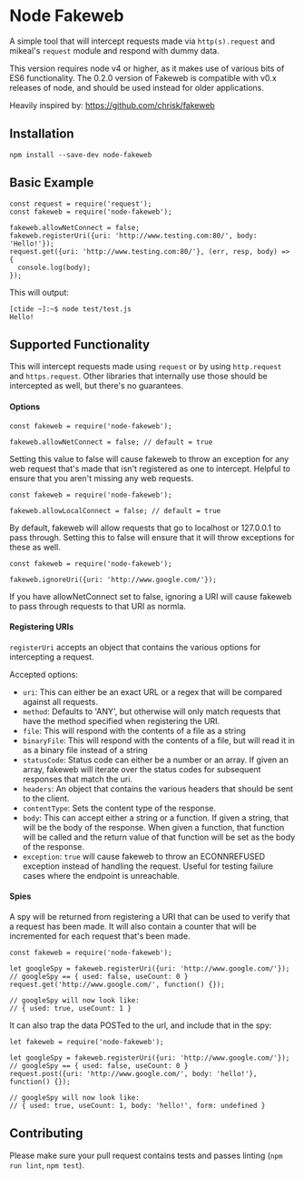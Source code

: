 # Node Fakeweb

A simple tool that will intercept requests made via `http(s).request` and
mikeal's `request` module and respond with dummy data.

This version requires node v4 or higher, as it makes use of various bits
of ES6 functionality. The 0.2.0 version of Fakeweb is compatible with
v0.x releases of node, and should be used instead for older
applications.

Heavily inspired by: https://github.com/chrisk/fakeweb

## Installation

```
npm install --save-dev node-fakeweb
```

## Basic Example

```
const request = require('request');
const fakeweb = require('node-fakeweb');

fakeweb.allowNetConnect = false;
fakeweb.registerUri({uri: 'http://www.testing.com:80/', body: 'Hello!'});
request.get({uri: 'http://www.testing.com:80/'}, (err, resp, body) => {
  console.log(body);
});
```

This will output:

```
[ctide ~]:~$ node test/test.js
Hello!
```

## Supported Functionality

This will intercept requests made using `request` or by using
`http.request` and `https.request`. Other libraries that internally use
those should be intercepted as well, but there's no guarantees.

#### Options

```
const fakeweb = require('node-fakeweb');

fakeweb.allowNetConnect = false; // default = true
```

Setting this value to false will cause fakeweb to throw an exception for
any web request that's made that isn't registered as one to intercept.
Helpful to ensure that you aren't missing any web requests.

```
const fakeweb = require('node-fakeweb');

fakeweb.allowLocalConnect = false; // default = true
```

By default, fakeweb will allow requests that go to localhost or
127.0.0.1 to pass through. Setting this to false will ensure that it
will throw exceptions for these as well.

```
const fakeweb = require('node-fakeweb');

fakeweb.ignoreUri({uri: 'http://www.google.com/'});
```

If you have allowNetConnect set to false, ignoring a URI will cause
fakeweb to pass through requests to that URI as normla.

#### Registering URIs

`registerUri` accepts an object that contains the various options for
intercepting a request.

Accepted options:

* `uri`: This can either be an exact URL or a regex that will be compared
against all requests.
* `method`: Defaults to 'ANY', but otherwise will only match requests
that have the method specified when registering the URI.
* `file`: This will respond with the contents of a file as a string
* `binaryFile`: This will respond with the contents of a file, but will
read it in as a binary file instead of a string
* `statusCode`: Status code can either be a number or an array. If given
an array, fakeweb will iterate over the status codes for subsequent
responses that match the uri.
* `headers`: An object that contains the various headers that should be
sent to the client.
* `contentType`: Sets the content type of the response.
* `body`: This can accept either a string or a function. If given a
string, that will be the body of the response. When given a function,
that function will be called and the return value of that function will
be set as the body of the response.
* `exception`: `true` will cause fakeweb to throw an ECONNREFUSED
exception instead of handling the request. Useful for testing failure
cases where the endpoint is unreachable.

#### Spies

A spy will be returned from registering a URI that can be used to verify
that a request has been made. It will also contain a counter that will
be incremented for each request that's been made.

```
const fakeweb = require('node-fakeweb');

let googleSpy = fakeweb.registerUri({uri: 'http://www.google.com/'});
// googleSpy == { used: false, useCount: 0 }
request.get('http://www.google.com/', function() {});

// googleSpy will now look like:
// { used: true, useCount: 1 }
```

It can also trap the data POSTed to the url, and include that in the spy:

```
let fakeweb = require('node-fakeweb');

let googleSpy = fakeweb.registerUri({uri: 'http://www.google.com/'});
// googleSpy == { used: false, useCount: 0 }
request.post({uri: 'http://www.google.com/', body: 'hello!'}, function() {});

// googleSpy will now look like:
// { used: true, useCount: 1, body: 'hello!', form: undefined }
```

## Contributing

Please make sure your pull request contains tests and passes linting
(`npm run lint`, `npm test`).
